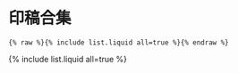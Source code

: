 # 印稿合集

```
{% raw %}{% include list.liquid all=true %}{% endraw %}
```

{% include list.liquid all=true %}
